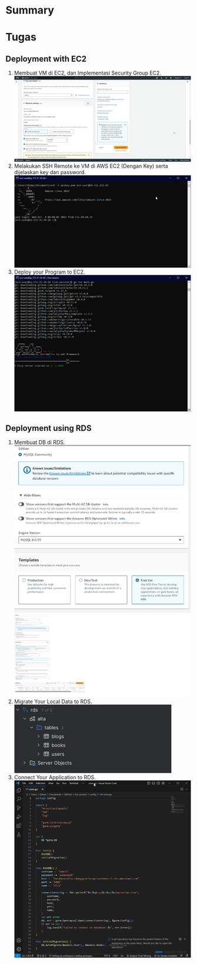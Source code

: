 # Summary

# Tugas
## Deployment with EC2

1. Membuat VM di EC2, dan Implementasi Security Group EC2.
![MAKE_EC2](Screenshot/nomor1_1.png)
2. Melakukan SSH Remote ke VM di AWS EC2 (Dengan Key) serta dijelaskan key dan password.
![SSH](Screenshot/nomor1_2.png)
3. Deploy your Program to EC2.
![DEPLOY](Screenshot/nomor1_3.png)

## Deployment using RDS
1. Membuat DB di RDS.
![DB_RDS1](Screenshot/nomor2_1.png)
![DB_RDS2](Screenshot/nomor2_11.png)
2. Migrate Your Local Data to RDS.
![MIGRATE](Screenshot/migrate.png)
3. Connect Your Application to RDS.
![CONNECT](Screenshot/nomor2_2.png)
